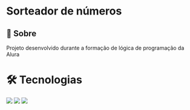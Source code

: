 <h1>Sorteador de números</h1>

<h2>📝 Sobre</h2>
<p>Projeto desenvolvido durante a formação de lógica de programação da Alura</p>

# 🛠 Tecnologias
<div>
  <img src="https://img.shields.io/badge/HTML-239120?style=for-the-badge&logo=html5&logoColor=white">
  <img src="https://img.shields.io/badge/CSS-239120?&style=for-the-badge&logo=css3&logoColor=white">
  <img src="https://img.shields.io/badge/JavaScript-F7DF1E?style=for-the-badge&logo=javascript&logoColor=black">
</div>﻿
